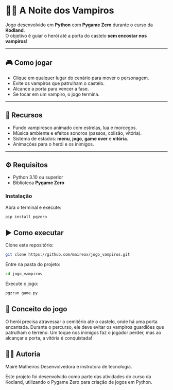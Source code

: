 # 🧛‍♀️ A Noite dos Vampiros

Jogo desenvolvido em **Python** com **Pygame Zero** durante o curso da **Kodland**.  
O objetivo é guiar o herói até a porta do castelo **sem encostar nos vampiros**!

---

## 🎮 Como jogar
- Clique em qualquer lugar do cenário para mover o personagem.  
- Evite os vampiros que patrulham o castelo.  
- Alcance a porta para vencer a fase.  
- Se tocar em um vampiro, o jogo termina.  

---

## 🧩 Recursos
- Fundo vampiresco animado com estrelas, lua e morcegos.  
- Música ambiente e efeitos sonoros (passos, colisão, vitória).  
- Sistema de estados: **menu**, **jogo**, **game over** e **vitória**.  
- Animações para o herói e os inimigos.  

---

## ⚙️ Requisitos
- Python 3.10 ou superior  
- Biblioteca **Pygame Zero**

### Instalação
Abra o terminal e execute:
```bash
pip install pgzero
```
## ▶️ Como executar

Clone este repositório:
```bash
git clone https://github.com/maireox/jogo_vampiros.git
```

Entre na pasta do projeto:
```bash
cd jogo_vampiros
```

Execute o jogo:
```bash
pgzrun game.py
```
## 🧠 Conceito do jogo

O herói precisa atravessar o cemitério até o castelo, onde há uma porta encantada.
Durante o percurso, ele deve evitar os vampiros guardiões que patrulham o terreno.
Um toque nos inimigos faz o jogador perder, mas ao alcançar a porta, a vitória é conquistada!

## 👩‍💻 Autoria

Mairê Malheiros
Desenvolvedora e instrutora de tecnologia.

Este projeto foi desenvolvido como parte das atividades do curso da Kodland, utilizando o Pygame Zero para criação de jogos em Python.
